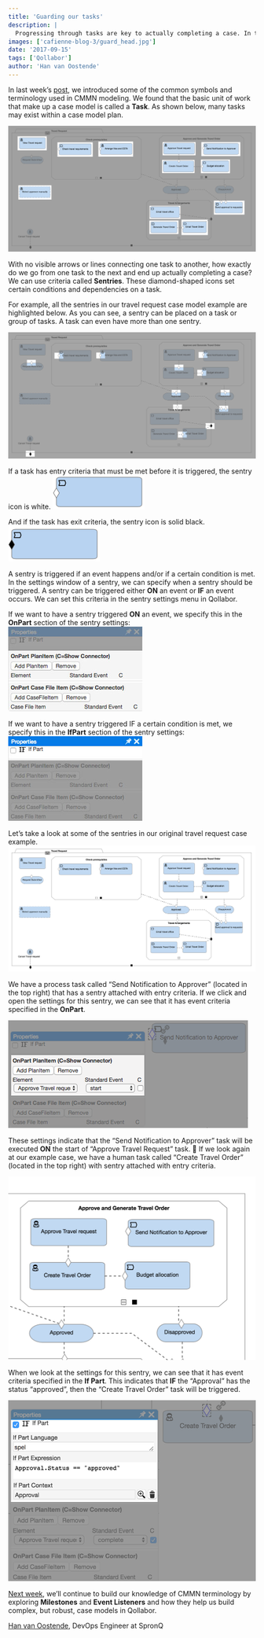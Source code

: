 ```yaml
---
title: 'Guarding our tasks'
description: |
  Progressing through tasks are key to actually completing a case. In this post, we will look at how we move from one task to the next using Sentries.
images: ['cafienne-blog-3/guard_head.jpg']
date: '2017-09-15'
tags: ['Qollabor']
author: 'Han van Oostende'
---
```


In last week’s [post](cafienne-blog-2), we introduced some of the common symbols and terminology used in CMMN modeling. We found that the basic unit of work that make up a case model is called a **Task**. As shown below, many tasks may exist within a case model plan.

![tasks](cafienne-blog-2/tasks.png)

With no visible arrows or lines connecting one task to another, how exactly do we go from one task to the next and end up actually completing a case? We can use criteria called **Sentries**. These diamond-shaped icons set certain conditions and dependencies on a task.

For example, all the sentries in our travel request case model example are highlighted below. As you can see, a sentry can be placed on a task or group of tasks. A task can even have more than one sentry.

![sentry model](cafienne-blog-3/model_sentry.png)

If a task has entry criteria that must be met before it is triggered, the sentry icon is white.
![entry sentry](cafienne-blog-3/entry.png)

And if the task has exit criteria, the sentry icon is solid black.  
![exit sentry](cafienne-blog-3/exit.png)

A sentry is triggered if an event happens and/or if a certain condition is met. In the settings window of a sentry, we can specify when a sentry should be triggered. A sentry can be triggered either **ON** an event or **IF** an event occurs. We can set this criteria in the sentry settings menu in Qollabor.

If we want to have a sentry triggered **ON** an event, we specify this in the **OnPart** section of the sentry settings:  
![sentry properties on-part](cafienne-blog-3/sentry_on_part.jpg)

If we want to have a sentry triggered IF a certain condition is met, we specify this in the **IfPart** section of the sentry settings:  
![sentry properties if-part](cafienne-blog-3/sentry_if_part.jpg)

Let’s take a look at some of the sentries in our original travel request case example.
![example travel request model](cafienne-blog-2/model.png)

We have a process task called “Send Notification to Approver” (located in the top right) that has a sentry attached with entry criteria. If we click and open the settings for this sentry, we can see that it has event criteria specified in the **OnPart**.

![sentry properties on-part example](cafienne-blog-3/on_example.png)

These settings indicate that the “Send Notification to Approver” task will be executed **ON** the start of “Approve Travel Request” task.

If we look again at our example case, we have a human task called “Create Travel Order” (located in the top right) with sentry attached with entry criteria.

![example travel request model](cafienne-blog-3/travel_order.png)

When we look at the settings for this sentry, we can see that it has event criteria specified in the **If Part**. This indicates that **IF** the “Approval” has the status “approved”, then the “Create Travel Order” task will be triggered.

![sentry properties if-part example](cafienne-blog-3/if_example.png)

[Next week](cafienne-blog-4), we’ll continue to build our knowledge of CMMN terminology by exploring **Milestones** and **Event Listeners** and how they help us build complex, but robust, case models in Qollabor.


[Han van Oostende](https://www.linkedin.com/in/hvoostende), DevOps Engineer at SpronQ
